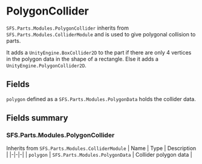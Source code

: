 # PolygonCollider
`SFS.Parts.Modules.PolygonCollider` inherits from `SFS.Parts.Modules.ColliderModule` and is used to give polygonal collision to parts.

It adds a `UnityEngine.BoxCollider2D` to the part if there are only 4 vertices in the polygon data in the shape of a rectangle.
Else it adds a `UnityEngine.PolygonCollider2D`.

## Fields
`polygon` defined as a `SFS.Parts.Modules.PolygonData` holds the collider data.

## Fields summary
### SFS.Parts.Modules.PolygonCollider
Inherits from `SFS.Parts.Modules.ColliderModule`
| Name | Type | Description |
|-|-|-|
| `polygon` | `SFS.Parts.Modules.PolygonData` | Collider polygon data |